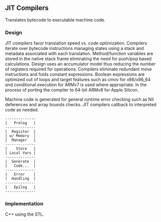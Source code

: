 ## JIT Compilers
Translates bytecode to executable machine code. 

### Design
JIT compilers favor translation speed vs. code optimization. Compilers iterate over bytecode instructions managing states using a stack and metadata associated with each translation. Method/function variables are stored in the native stack frame eliminating the need for push/pop based calculations. Design uses an accumulator model thus reducing the number of registers required for operations. Compilers eliminate redundant move instructions and folds constant expressions. Boolean expressions are optimized out of loops and target features such as cmov for x86/x86_64 and conditional execution for ARMv7 is used where appropriate. In the process of porting the compiler to 64-bit ARMv8 for Apple Silicon.

Machine code is generated for general runtime error checking such as Nil deferences and array bounds checks. JIT compilers callback to interpreted code as needed.

    --------------
    |   Prolog   |
    --------------
    |  Register  |
    | w/ Memory  |
    |  Manager   |
    --------------
    |    Store   | 
    | Local Vars |
    --------------
    |  Generate  |
    |   Code...  |
    --------------
    |   Error    |
    |  Handling  |
    --------------
    |   Epilog   |
    --------------

### Implementation
C++ using the STL.